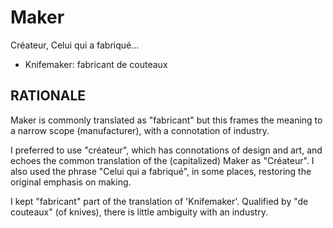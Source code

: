 # Maker #

Créateur,
Celui qui a fabriqué...

* Knifemaker: fabricant de couteaux

## RATIONALE ##

Maker is commonly translated as "fabricant" but this frames the meaning
to a narrow scope (manufacturer), with a connotation of industry.

I preferred to use "créateur", which has connotations of design and art,
and echoes the common translation of the (capitalized) Maker as "Créateur".
I also used the phrase "Celui qui a fabriqué", in some places, restoring
the original emphasis on making.

I kept "fabricant" part of the translation of 'Knifemaker'. Qualified
by "de couteaux" (of knives), there is little ambiguity with an industry.
